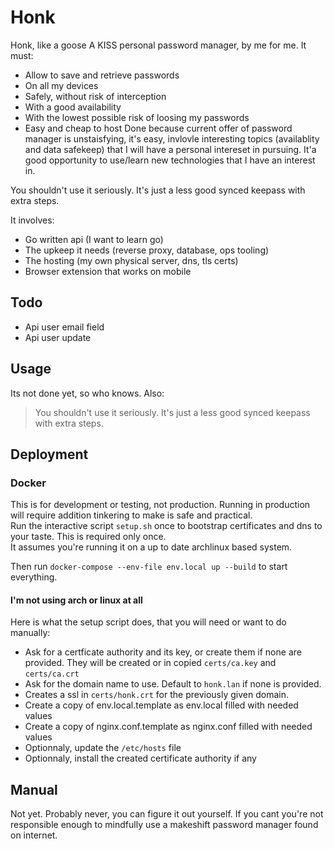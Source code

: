 # Honk

Honk, like a goose
A KISS personal password manager, by me for me.
It must:
  - Allow to save and retrieve passwords
  - On all my devices
  - Safely, without risk of interception
  - With a good availability
  - With the lowest possible risk of loosing my passwords
  - Easy and cheap to host
Done because current offer of password manager is unstaisfying, it's easy, invlovle interesting topics (availablity and data safekeep) that I will have a personal intereset in pursuing.
It'a good opportunity to use/learn new technologies that I have an interest in.

 You shouldn't use it seriously. It's just a less good synced keepass with extra steps.

It involves:
  - Go written api (I want to learn go)
  - The upkeep it needs (reverse proxy, database, ops tooling)
  - The hosting (my own physical server, dns, tls certs)
  - Browser extension that works on mobile

## Todo
- Api user email field
- Api user update

## Usage

Its not done yet, so who knows.
Also:
> You shouldn't use it seriously. It's just a less good synced keepass with extra steps.  

## Deployment

### Docker

This is for development or testing, not production. Running in production will require addition tinkering to make is safe and practical.  
Run the interactive script `setup.sh` once to bootstrap certificates and dns to your taste.  This is required only once.  
It assumes you're running it on a up to date archlinux based system.

Then run `docker-compose --env-file env.local up --build` to start everything.

#### I'm not using arch or linux at all

Here is what the setup script does, that you will need or want to do manually:
- Ask for a certficate authority and its key, or create them if none are provided. They will be created or in copied `certs/ca.key` and `certs/ca.crt`
- Ask for the domain name to use. Default to `honk.lan` if none is provided.
- Creates a ssl in `certs/honk.crt` for the previously given domain.
- Create a copy of env.local.template as env.local filled with needed values
- Create a copy of nginx.conf.template as nginx.conf filled with needed values
- Optionnaly, update the `/etc/hosts` file
- Optionnaly, install the created certificate authority if any

## Manual

Not yet. Probably never, you can figure it out yourself.
If you cant you're not responsible enough to mindfully use a makeshift password manager found on internet.